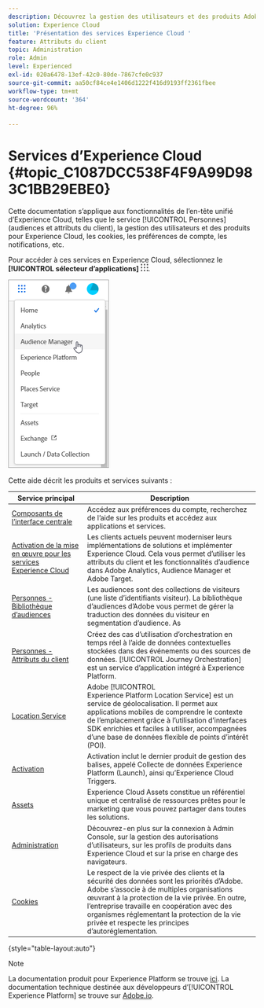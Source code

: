 ```yaml
---
description: Découvrez la gestion des utilisateurs et des produits Adobe Experience Cloud ainsi que les services Personnes (audiences et attributs du client), Journey Orchestration, Offres, Places, Experience Platform Launch et Mobile Services.
solution: Experience Cloud
title: 'Présentation des services Experience Cloud '
feature: Attributs du client
topic: Administration
role: Admin
level: Experienced
exl-id: 020a6478-13ef-42c0-80de-7867cfe0c937
source-git-commit: aa50cf84ce4e1406d1222f416d9193ff2361fbee
workflow-type: tm+mt
source-wordcount: '364'
ht-degree: 96%

---
```


# Services d’Experience Cloud {#topic_C1087DCC538F4F9A99D983C1BB29EBE0}

Cette documentation s’applique aux fonctionnalités de l’en-tête unifié d’Experience Cloud, telles que le service [!UICONTROL Personnes] (audiences et attributs du client), la gestion des utilisateurs et des produits pour Experience Cloud, les cookies, les préférences de compte, les notifications, etc.

Pour accéder à ces services en Experience Cloud, sélectionnez le **[!UICONTROL sélecteur d’applications]**
![](assets/menu-icon.png).

![](assets/platform-core-services.png)

Cette aide décrit les produits et services suivants :

| Service principal | Description |
|--- |--- |
| [Composants de l’interface centrale](experience-cloud.md) | Accédez aux préférences du compte, recherchez de l’aide sur les produits et accédez aux applications et services. |
| [Activation de la mise en œuvre pour les services Experience Cloud](core-services.md) | Les clients actuels peuvent moderniser leurs implémentations de solutions et implémenter Experience Cloud. Cela vous permet d’utiliser les attributs du client et les fonctionnalités d’audience dans Adobe Analytics, Audience Manager et Adobe Target. |
| [Personnes - Bibliothèque d’audiences](audience-library.md) | Les audiences sont des collections de visiteurs (une liste d’identifiants visiteur). La bibliothèque d’audiences d’Adobe vous permet de gérer la traduction des données du visiteur en segmentation d’audience. As |
| [Personnes - Attributs du client](attributes.md) | Créez des cas d’utilisation d’orchestration en temps réel à l’aide de données contextuelles stockées dans des événements ou des sources de données. [!UICONTROL Journey Orchestration] est un service d’application intégré à Experience Platform. |
| [Location Service](https://experienceleague.adobe.com/docs/places/using/home.html?lang=fr) | Adobe [!UICONTROL Experience Platform Location Service] est un service de géolocalisation. Il permet aux applications mobiles de comprendre le contexte de l’emplacement grâce à l’utilisation d’interfaces SDK enrichies et faciles à utiliser, accompagnées d’une base de données flexible de points d’intérêt (POI). |
| [Activation](activation.md) | Activation inclut le dernier produit de gestion des balises, appelé Collecte de données Experience Platform (Launch), ainsi qu’Experience Cloud Triggers. |
| [Assets](experience-cloud-assets.md) | Experience Cloud Assets constitue un référentiel unique et centralisé de ressources prêtes pour le marketing que vous pouvez partager dans toutes les solutions. |
| [Administration](admin-getting-started.md) | Découvrez-en plus sur la connexion à Admin Console, sur la gestion des autorisations d’utilisateurs, sur les profils de produits dans Experience Cloud et sur la prise en charge des navigateurs. |
| [Cookies ](cookies-privacy.md) | Le respect de la vie privée des clients et la sécurité des données sont les priorités d’Adobe. Adobe s’associe à de multiples organisations œuvrant à la protection de la vie privée. En outre, l’entreprise travaille en coopération avec des organismes réglementant la protection de la vie privée et respecte les principes d’autoréglementation. |

{style=&quot;table-layout:auto&quot;}

>[!NOTE]
>
>La documentation produit pour Experience Platform se trouve [ici](https://experienceleague.adobe.com/docs/experience-platform/landing/home.html?lang=fr). La documentation technique destinée aux développeurs d’[!UICONTROL Experience Platform] se trouve sur [Adobe.io](https://www.adobe.io/apis/experienceplatform/home/services.html).
